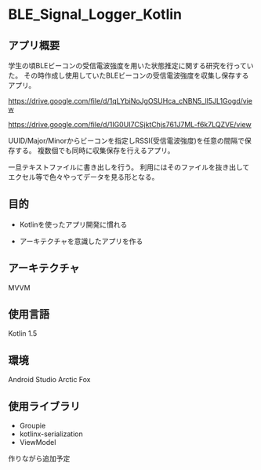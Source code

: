 # BLE_Signal_Logger_Kotlin

## アプリ概要
学生の頃BLEビーコンの受信電波強度を用いた状態推定に関する研究を行っていた。
その時作成し使用していたBLEビーコンの受信電波強度を収集し保存するアプリ。

https://drive.google.com/file/d/1qLYbiNoJgOSUHca_cNBN5_ll5JL1Gogd/view

https://drive.google.com/file/d/1IG0UI7CSjktChjs761J7ML-f6k7LQZVE/view

UUID/Major/Minorからビーコンを指定しRSSI(受信電波強度)を任意の間隔で保存する。
複数個でも同時に収集保存を行えるアプリ。

一旦テキストファイルに書き出しを行う。
利用にはそのファイルを抜き出してエクセル等で色々やってデータを見る形となる。

## 目的
- Kotlinを使ったアプリ開発に慣れる

 - アーキテクチャを意識したアプリを作る


## アーキテクチャ
MVVM

## 使用言語
Kotlin 1.5

## 環境
Android Studio Arctic Fox

## 使用ライブラリ
- Groupie
- kotlinx-serialization
- ViewModel

作りながら追加予定

